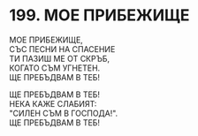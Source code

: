# 199. МОЕ ПРИБЕЖИЩЕ  
  
МОЕ ПРИБЕЖИЩЕ,  
СЪС ПЕСНИ НА СПАСЕНИЕ  
ТИ ПАЗИШ МЕ ОТ СКРЪБ,  
КОГАТО СЪМ УГНЕТЕН.  
ЩЕ ПРЕБЪДВАМ В ТЕБ!  
  
ЩЕ ПРЕБЪДВАМ В ТЕБ!  
НЕКА КАЖЕ СЛАБИЯТ:  
"СИЛЕН СЪМ В ГОСПОДА!".  
ЩЕ ПРЕБЪДВАМ В ТЕБ!  
